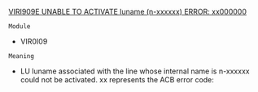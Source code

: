 [VIRI909E UNABLE TO ACTIVATE luname (n-xxxxxx) ERROR: xx000000](https://virtel.readthedocs.io/en/latest/manuals/virtel/Virtel459MG/messages.html?highlight=VIRI909E#VIRI909E)

`Module`
- VIR0I09

`Meaning`
- LU luname associated with the line whose internal name is n-xxxxxx could not be activated. xx represents the ACB error code:
